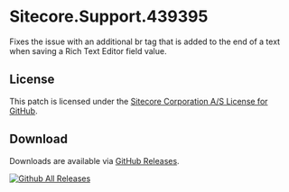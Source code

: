 # Sitecore.Support.439395
Fixes the issue with an additional br tag that is added to the end of a text when saving a Rich Text Editor field value.

## License  
This patch is licensed under the [Sitecore Corporation A/S License for GitHub](https://github.com/sitecoresupport/Sitecore.Support.439395/blob/master/LICENSE).  

## Download  
Downloads are available via [GitHub Releases](https://github.com/sitecoresupport/Sitecore.Support.439395/releases).  

[![Github All Releases](https://img.shields.io/github/downloads/SitecoreSupport/Sitecore.Support.439395/total.svg)](https://github.com/SitecoreSupport/Sitecore.Support.439395/releases)
